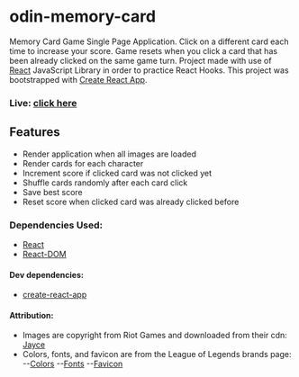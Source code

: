 # odin-memory-card

Memory Card Game Single Page Application. Click on a different card each time to increase your score. Game resets when you click a card that has been already clicked on the same game turn. Project made with use of [React](https://github.com/facebook/react) JavaScript Library in order to practice React Hooks. This project was bootstrapped with [Create React App](https://github.com/facebook/create-react-app).

### Live: [click here](https://xandernesta.github.io/odin-memory-card/)

## Features
- Render application when all images are loaded
- Render cards for each character
- Increment score if clicked card was not clicked yet
- Shuffle cards randomly after each card click
- Save best score
- Reset score when clicked card was already clicked before

### Dependencies Used:
- [React](https://github.com/facebook/react)
- [React-DOM](https://github.com/facebook/react/tree/main/packages/react-dom)

#### Dev dependencies:
- [create-react-app](https://github.com/facebook/create-react-app)


#### Attribution:
- Images are copyright from Riot Games and downloaded from their cdn: [Jayce](https://ddragon.leagueoflegends.com/cdn/img/champion/loading/Jayce_0.jpg)
- Colors, fonts, and favicon are from the League of Legends brands page: 
    --[Colors](https://brand.riotgames.com/en-us/league-of-legends/color/) 
    --[Fonts](https://brand.riotgames.com/en-us/league-of-legends/typography)
    --[Favicon](https://brand.riotgames.com/en-us/league-of-legends/logos)
